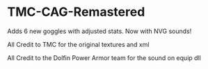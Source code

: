# TMC-CAG-Remastered
 Adds 6 new goggles with adjusted stats. Now with NVG sounds!

 All Credit to TMC for the original textures and xml
 
 All Credit to the Dolfin Power Armor team for the sound on equip dll
